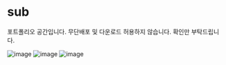 # sub

포트폴리오 공간입니다. 
무단배포 및 다운로드 허용하지 않습니다. 확인만 부탁드립니다. 


![image](https://github.com/githent/sub/assets/120550415/f507755e-b795-41eb-a63e-86e80fd12aa6)
![image](https://github.com/githent/sub/assets/120550415/ea730c86-8028-48f7-9170-99d97f8d35eb)
![image](https://github.com/githent/sub/assets/120550415/e68a08f1-f3c0-4cad-ba86-45949fd218e1)



